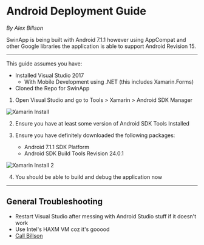 # Android Deployment Guide

*By Alex Billson*

SwinApp is being built with Android 7.1.1 however using AppCompat and other Google libraries
the application is able to support Android Revision 15.

---

This guide assumes you have:

- Installed Visual Studio 2017
    - With Mobile Development using .NET (this includes Xamarin.Forms)
- Cloned the Repo for SwinApp

1. Open Visual Studio and go to Tools > Xamarin > Android SDK Manager

![Xamarin Install](https://s30.postimg.org/5nesglmsx/swinappdeployment1.png)

2. Ensure you have at least some version of Android SDK Tools Installed

3. Ensure you have definitely downloaded the following packages: 
    - Android 7.1.1 SDK Platform
    - Android SDK Build Tools Revision 24.0.1

![Xamarin Install 2](https://s14.postimg.org/yun9htta9/swinappdeployment2.png)

4. You should be able to build and debug the application now
--- 

## General Troubleshooting

- Restart Visual Studio after messing with Android Studio stuff if it doesn't work
- Use Intel's HAXM VM coz it's gooood
- [Call Billson](tel:0433245406)